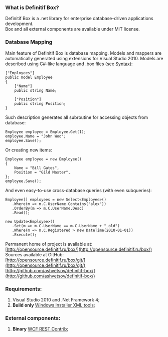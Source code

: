 ### What is Definitif Box?
Definitif Box is a .net library for enterprise database-driven applications development.    
Box and all external components are available under MIT license.

### Database Mapping
Main feature of Definitif Box is database mapping. Models and mappers are automatically generated using extensions for Visual Studio 2010.
Models are described using C#-like language and .box files (see [Syntax](http://opensource.definitif.ru/box/syntax/)):

    ["Employees"]
    public model Employee
    {
        ["Name"]
        public string Name;

        ["Position"]
        public string Position;
    }

Such description generates all subroutine for accessing objects from database:

    Employee employee = Employee.Get(1);
    employee.Name = "John Woo";
    employee.Save();

Or creating new items:

    Employee employee = new Employee()
    {
        Name = "Bill Gates",
        Position = "Gild Master",
    };
    employee.Save();

And even easy-to-use cross-database queries (with even subqueries):

    Employee[] employees = new Select<Employee>()
       .Where(m => m.C.UserName.Contains("alex"))
       .OrderBy(m => m.C.UserName.Desc)
       .Read();

    new Update<Employee>()
       .Set(m => m.C.UserName == m.C.UserName + "_old")
       .Where(m => m.C.Registered > new DateTime(2010-01-01))
       .Execute();

Permanent home of project is available at:    
[http://opensource.definitif.ru/box/](http://opensource.definitif.ru/box/)    
Sources available at GitHub:    
[http://opensource.definitif.ru/box/git/](http://opensource.definitif.ru/box/git/)    
[http://github.com/ashvetsov/definitif-box/](http://github.com/ashvetsov/definitif-box/)    

### Requirements:
1. Visual Studio 2010 and .Net Framework 4;
2. **Build only** [Windows Installer XML tools](http://wix.sourceforge.net/);

### External components:
1. **Binary** [WCF REST Contrib](http://wcfrestcontrib.codeplex.com/);
